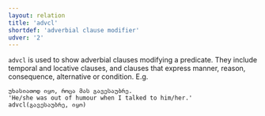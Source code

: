 ```yaml
---
layout: relation
title: 'advcl'
shortdef: 'adverbial clause modifier'
udver: '2'
---
```


`advcl` is used to show adverbial clauses modifying a predicate. They include temporal and locative clauses, and clauses that express manner, reason, consequence, alternative or condition. E.g.

~~~ sdparse
უხასიათოდ იყო, როცა მას გავესაუბრე.
'He/she was out of humour when I talked to him/her.'
advcl(გავესაუბრე, იყო)
~~~

<!-- Interlanguage links updated Po 11. listopadu 2024, 20:10:15 CET -->
